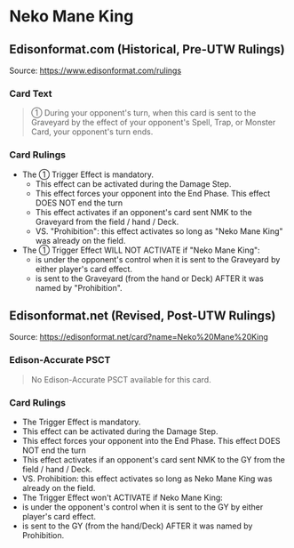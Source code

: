 # Neko Mane King

## Edisonformat.com (Historical, Pre-UTW Rulings)

Source: https://www.edisonformat.com/rulings

### Card Text

> ① During your opponent's turn, when this card is sent to the Graveyard by the effect of your opponent's Spell, Trap, or Monster Card, your opponent's turn ends.

### Card Rulings

*   The ① Trigger Effect is mandatory.
    *   This effect can be activated during the Damage Step.
    *   This effect forces your opponent into the End Phase. This effect DOES NOT end the turn
    *   This effect activates if an opponent's card sent NMK to the Graveyard from the field / hand / Deck.
    *   VS. "Prohibition": this effect activates so long as "Neko Mane King" was already on the field.
*   The ① Trigger Effect WILL NOT ACTIVATE if "Neko Mane King":
    *   is under the opponent's control when it is sent to the Graveyard by either player's card effect.
    *   is sent to the Graveyard (from the hand or Deck) AFTER it was named by "Prohibition".

## Edisonformat.net (Revised, Post-UTW Rulings)

Source: https://edisonformat.net/card?name=Neko%20Mane%20King

### Edison-Accurate PSCT

> No Edison-Accurate PSCT available for this card.

### Card Rulings

*   The Trigger Effect is mandatory.
*   This effect can be activated during the Damage Step.
*   This effect forces your opponent into the End Phase. This effect DOES NOT end the turn
*   This effect activates if an opponent's card sent NMK to the GY from the field / hand / Deck.
*   VS. Prohibition: this effect activates so long as Neko Mane King was already on the field.
*   The Trigger Effect won't ACTIVATE if Neko Mane King:
*   is under the opponent's control when it is sent to the GY by either player's card effect.
*   is sent to the GY (from the hand/Deck) AFTER it was named by Prohibition.
            